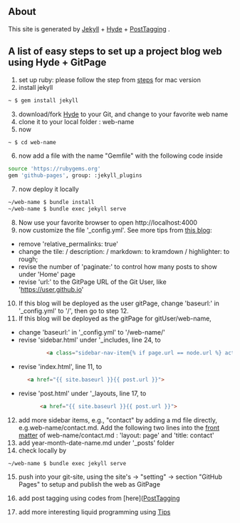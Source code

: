 ## About
This site is generated by [Jekyll](http://jekyllrb.com) + [Hyde](https://github.com/poole/hyde#readme)  + [PostTagging](https://www.jokecamp.com/blog/listing-jekyll-posts-by-tag/) .

## A list of easy steps to set up a project blog web using Hyde + GitPage

1. set up ruby: please follow the step from [steps](https://gist.github.com/mcls/3118518) for mac version
2. install jekyll
```sh
~ $ gem install jekyll
```
3. download/fork [Hyde](https://github.com/poole/hyde) to your Git, and change to your favorite web name
4. clone it to your local folder : web-name
5. now
```sh
~ $ cd web-name
```
6. now add a file with the name "Gemfile" with the following code inside
```sh
source 'https://rubygems.org'
gem 'github-pages', group: :jekyll_plugins
```
7. now deploy it locally
```sh
~/web-name $ bundle install
~/web-name $ bundle exec jekyll serve
```
8. Now use your favorite browser to open http://localhost:4000
9. now customize the file '_config.yml'. See more tips from [this blog](http://anthony.wiryaman.com/2016/08/17/creating-the-blog/):
- remove 'relative_permalinks: true'
- change the tile: / description: / markdown: to kramdown / highlighter: to rough;
- revise the number of 'paginate:' to control how many posts to show under 'Home' page
- revise 'url:' to the GitPage URL of the Git User, like 'https://user.github.io'  
10. If this blog will be deployed as the user gitPage, change 'baseurl:' in '_config.yml' to '/', then go to step 12.
11. If this blog will be deployed as the gitPage for gitUser/web-name,
- change 'baseurl:' in '_config.yml' to '/web-name/'
- revise 'sidebar.html' under '_includes, line 24, to
```html
            <a class="sidebar-nav-item{% if page.url == node.url %} active{% endif %}" href="{{ site.baseurl }}{{ node.url }}">{{ node.title }}</a>
```
- revise 'index.html', line 11, to
```html
      <a href="{{ site.baseurl }}{{ post.url }}">
```
- revise 'post.html' under '_layouts, line 17, to
```html
          <a href="{{ site.baseurl }}{{ post.url }}">
```

12. add more sidebar items, e.g., "contact" by adding a md file directly, e.g.web-name/contact.md. Add the following two lines into the [front matter](https://jekyllrb.com/docs/frontmatter/) of web-name/contact.md :
'layout: page'
 and 'title: contact'
13. add year-month-date-name.md under '_posts' folder
14. check locally by
```sh
~/web-name $ bundle exec jekyll serve
```
15. push into your git-site, using the site's -> "setting" -> section "GitHub Pages" to setup and publish the web as GitPage

16. add post tagging using codes from [here]([PostTagging](https://www.jokecamp.com/blog/listing-jekyll-posts-by-tag/)

17. add more interesting liquid programming using [Tips](https://gist.github.com/smutnyleszek/9803727)
